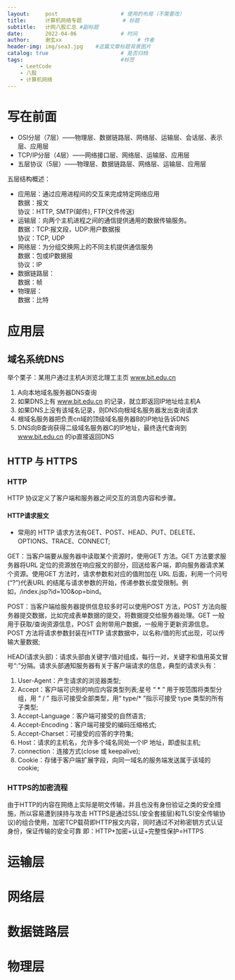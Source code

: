 ```yaml
---
layout:     post   				    # 使用的布局（不需要改）
title:      计算机网络专题				# 标题 
subtitle:   计网八股汇总 #副标题
date:       2022-04-06 				# 时间
author:     谢玄xx						# 作者
header-img: img/sea3.jpg 	#这篇文章标题背景图片
catalog: true 						# 是否归档
tags:								#标签
    - LeetCode
    - 八股
    - 计算机网络
---
```



# 写在前面

* OSI分层（7层）——物理层、数据链路层、网络层、运输层、会话层、表示层、应用层
* TCP/IP分层（4层）——网络接口层、网络层、运输层、应用层
* 五层协议（5层）——物理层、数据链路层、网络层、运输层、应用层

五层结构概述：

* 应用层：通过应用进程间的交互来完成特定网络应用  
数据：报文  
协议：HTTP, SMTP(邮件), FTP(文件传送)  
* 运输层：向两个主机进程之间的通信提供通用的数据传输服务。  
数据：TCP:报文段，UDP:用户数据报  
协议：TCP, UDP
* 网络层：为分组交换网上的不同主机提供通信服务  
数据：包或IP数据报  
协议：IP
* 数据链路层：  
数据：帧
* 物理层：  
数据：比特

# 应用层

## 域名系统DNS

举个栗子：某用户通过主机A浏览北理工主页 www.bit.edu.cn
1. A向本地域名服务器DNS查询
2. 如果DNS上有 www.bit.edu.cn 的记录，就立即返回IP地址给主机A
3. 如果DNS上没有该域名记录，则DNS向根域名服务器发出查询请求
4. 根域名服务器把负责cn域的顶级域名服务器B的IP地址告诉DNS
5. DNS向B查询获得二级域名服务器C的IP地址，最终迭代查询到 www.bit.edu.cn 的ip直接返回DNS


## HTTP 与 HTTPS

### HTTP

HTTP 协议定义了客户端和服务器之间交互的消息内容和步骤。

#### HTTP请求报文

* 常用的 HTTP 请求方法有GET、POST、HEAD、PUT、DELETE、OPTIONS、TRACE、CONNECT;

GET：当客户端要从服务器中读取某个资源时，使用GET 方法。GET 方法要求服务器将URL 定位的资源放在响应报文的部分，回送给客户端，即向服务器请求某个资源。使用GET 方法时，请求参数和对应的值附加在 URL 后面，利用一个问号(“?”)代表URL 的结尾与请求参数的开始，传递参数长度受限制。例如，/index.jsp?id=100&op=bind。

POST：当客户端给服务器提供信息较多时可以使用POST 方法，POST 方法向服务器提交数据，比如完成表单数据的提交，将数据提交给服务器处理。GET 一般用于获取/查询资源信息，POST 会附带用户数据，一般用于更新资源信息。POST 方法将请求参数封装在HTTP 请求数据中，以名称/值的形式出现，可以传输大量数据;

HEAD(请求头部)：请求头部由关键字/值对组成，每行一对，关键字和值用英文冒号“:”分隔。请求头部通知服务器有关于客户端请求的信息，典型的请求头有：

1. User-Agent：产生请求的浏览器类型;
2. Accept：客户端可识别的响应内容类型列表;星号 “ * ” 用于按范围将类型分组，用 “ / ” 指示可接受全部类型，用“ type/* ”指示可接受 type 类型的所有子类型;
3. Accept-Language：客户端可接受的自然语言;
4. Accept-Encoding：客户端可接受的编码压缩格式;
5. Accept-Charset：可接受的应答的字符集;
6. Host：请求的主机名，允许多个域名同处一个IP 地址，即虚拟主机;
7. connection：连接方式(close 或 keepalive);
8. Cookie：存储于客户端扩展字段，向同一域名的服务端发送属于该域的cookie;


### HTTPS的加密流程

由于HTTP的内容在网络上实际是明文传输，并且也没有身份验证之类的安全措施，所以容易遭到挟持与攻击
HTTPS是通过SSL(安全套接层)和TLS(安全传输协议)的组合使用，加密TCP载荷即HTTP报文内容，同时通过不对称密钥方式认证身份，保证传输的安全可靠
即：HTTP+加密+认证+完整性保护=HTTPS

# 运输层

# 网络层

# 数据链路层

# 物理层
